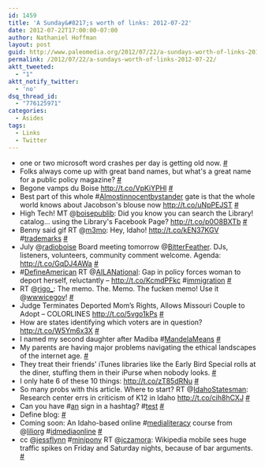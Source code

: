 ```yaml
---
id: 1459
title: 'A Sunday&#8217;s worth of links: 2012-07-22'
date: 2012-07-22T17:00:00-07:00
author: Nathaniel Hoffman
layout: post
guid: http://www.paleomedia.org/2012/07/22/a-sundays-worth-of-links-2012-07-22/
permalink: /2012/07/22/a-sundays-worth-of-links-2012-07-22/
aktt_tweeted:
  - "1"
aktt_notify_twitter:
  - 'no'
dsq_thread_id:
  - "776125971"
categories:
  - Asides
tags:
  - Links
  - Twitter
---
```

<ul class="aktt_tweet_digest">
  <li>
    one or two microsoft word crashes per day is getting old now. <a href="http://twitter.com/paleomedia/statuses/224621895583137792" class="aktt_tweet_time">#</a>
  </li>
  <li>
    Folks always come up with great band names, but what's a great name for a public policy magazine? <a href="http://twitter.com/paleomedia/statuses/224750561428389890" class="aktt_tweet_time">#</a>
  </li>
  <li>
    Begone vamps du Boise <a href="http://t.co/VpKiYPHl" rel="nofollow">http://t.co/VpKiYPHl</a> <a href="http://twitter.com/paleomedia/statuses/225052920914247680" class="aktt_tweet_time">#</a>
  </li>
  <li>
    Best part of this whole #<a href="http://search.twitter.com/search?q=%23Almostinnocentbystander" class="aktt_hashtag">Almostinnocentbystander</a> gate is that the whole world knows about Jacobson's blouse now <a href="http://t.co/uNpPEJST" rel="nofollow">http://t.co/uNpPEJST</a> <a href="http://twitter.com/paleomedia/statuses/225216309279989761" class="aktt_tweet_time">#</a>
  </li>
  <li>
    High Tech! MT @<a href="http://twitter.com/boisepublib" class="aktt_username">boisepublib</a>: Did you know you can search the Library! catalog&#8230; using the Library's Facebook Page? <a href="http://t.co/p0O8BXTb" rel="nofollow">http://t.co/p0O8BXTb</a> <a href="http://twitter.com/paleomedia/statuses/225294799249485824" class="aktt_tweet_time">#</a>
  </li>
  <li>
    Benny said gif RT @<a href="http://twitter.com/m3mo" class="aktt_username">m3mo</a>: Hey, Idaho! <a href="http://t.co/kEN37KGV" rel="nofollow">http://t.co/kEN37KGV</a> #<a href="http://search.twitter.com/search?q=%23trademarks" class="aktt_hashtag">trademarks</a> <a href="http://twitter.com/paleomedia/statuses/225585037993721856" class="aktt_tweet_time">#</a>
  </li>
  <li>
    July @<a href="http://twitter.com/radioboise" class="aktt_username">radioboise</a> Board meeting tomorrow @<a href="http://twitter.com/BitterFeather" class="aktt_username">BitterFeather</a>. DJs, listeners, volunteers, community comment welcome. Agenda: <a href="http://t.co/GqDJ4AWa" rel="nofollow">http://t.co/GqDJ4AWa</a> <a href="http://twitter.com/paleomedia/statuses/225620243660283904" class="aktt_tweet_time">#</a>
  </li>
  <li>
    #<a href="http://search.twitter.com/search?q=%23DefineAmerican" class="aktt_hashtag">DefineAmerican</a> RT @<a href="http://twitter.com/AILANational" class="aktt_username">AILANational</a>: Gap in policy forces woman to deport herself, reluctantly &#8211; <a href="http://t.co/KcmdPFkc" rel="nofollow">http://t.co/KcmdPFkc</a> #<a href="http://search.twitter.com/search?q=%23immigration" class="aktt_hashtag">immigration</a> <a href="http://twitter.com/paleomedia/statuses/225621254617575425" class="aktt_tweet_time">#</a>
  </li>
  <li>
    RT @<a href="http://twitter.com/rigo_" class="aktt_username">rigo_</a>: The memo. The. Memo. The fucken memo! Use it @<a href="http://twitter.com/wwwicegov" class="aktt_username">wwwicegov</a>! <a href="http://twitter.com/paleomedia/statuses/225660466536529921" class="aktt_tweet_time">#</a>
  </li>
  <li>
    Judge Terminates Deported Mom’s Rights, Allows Missouri Couple to Adopt &#8211; COLORLINES <a href="http://t.co/5vgo1kPs" rel="nofollow">http://t.co/5vgo1kPs</a> <a href="http://twitter.com/paleomedia/statuses/225660941197529088" class="aktt_tweet_time">#</a>
  </li>
  <li>
    How are states identifying which voters are in question? <a href="http://t.co/W5Ym6x3X" rel="nofollow">http://t.co/W5Ym6x3X</a> <a href="http://twitter.com/paleomedia/statuses/225661567713300481" class="aktt_tweet_time">#</a>
  </li>
  <li>
    I named my second daughter after Madiba #<a href="http://search.twitter.com/search?q=%23MandelaMeans" class="aktt_hashtag">MandelaMeans</a> <a href="http://twitter.com/paleomedia/statuses/225662136901332992" class="aktt_tweet_time">#</a>
  </li>
  <li>
    My parents are having major problems navigating the ethical landscapes of the internet age. <a href="http://twitter.com/paleomedia/statuses/225999249723252737" class="aktt_tweet_time">#</a>
  </li>
  <li>
    They treat their friends' iTunes libraries like the Early Bird Special rolls at the diner, stuffing them in their iPurse when nobody looks. <a href="http://twitter.com/paleomedia/statuses/225999960976547842" class="aktt_tweet_time">#</a>
  </li>
  <li>
    I only hate 6 of these 10 things: <a href="http://t.co/zT85dRNu" rel="nofollow">http://t.co/zT85dRNu</a> <a href="http://twitter.com/paleomedia/statuses/226420998403149824" class="aktt_tweet_time">#</a>
  </li>
  <li>
    So many probs with this article. Where to start? RT @<a href="http://twitter.com/IdahoStatesman" class="aktt_username">IdahoStatesman</a>: Research center errs in criticism of K12 in Idaho <a href="http://t.co/cih8hCXJ" rel="nofollow">http://t.co/cih8hCXJ</a> <a href="http://twitter.com/paleomedia/statuses/226457759950970880" class="aktt_tweet_time">#</a>
  </li>
  <li>
    Can you have #<a href="http://search.twitter.com/search?q=%23an" class="aktt_hashtag">an</a> sign in a hashtag? #<a href="http://search.twitter.com/search?q=%23test" class="aktt_hashtag">test</a> <a href="http://twitter.com/paleomedia/statuses/226695007711686656" class="aktt_tweet_time">#</a>
  </li>
  <li>
    Define blog: <a href="http://twitter.com/paleomedia/statuses/226696038977777664" class="aktt_tweet_time">#</a>
  </li>
  <li>
    Coming soon: An Idaho-based online #<a href="http://search.twitter.com/search?q=%23medialiteracy" class="aktt_hashtag">medialiteracy</a> course from @<a href="http://twitter.com/liliorg" class="aktt_username">liliorg</a> #<a href="http://search.twitter.com/search?q=%23idmediaonline" class="aktt_hashtag">idmediaonline</a> <a href="http://twitter.com/paleomedia/statuses/227078730164604928" class="aktt_tweet_time">#</a>
  </li>
  <li>
    cc @<a href="http://twitter.com/jessflynn" class="aktt_username">jessflynn</a> #<a href="http://search.twitter.com/search?q=%23minipony" class="aktt_hashtag">minipony</a> RT @<a href="http://twitter.com/jczamora" class="aktt_username">jczamora</a>: Wikipedia mobile sees huge traffic spikes on Friday and Saturday nights, because of bar arguments. <a href="http://twitter.com/paleomedia/statuses/227082050698620928" class="aktt_tweet_time">#</a>
  </li>
</ul>